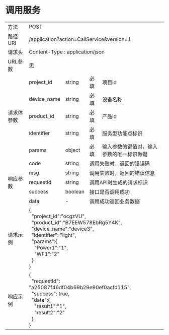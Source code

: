 # **调用服务**  

<table style="text-align: left">

<tr><td >方法</td><td colspan="4">POST</td></tr>
<tr><td>路径URI</td><td colspan="4">/application?action=CallService&version=1</td></tr>
<tr><td>请求头</td><td colspan="4">Content-Type : application/json</td></tr>

<tr><td>URL参数</td><td colspan="4">无</td></tr>

<tr><td rowspan="5">请求体参数</td><td>project_id</td><td>string</td><td>必填</td><td>项目id </td></tr>
<tr><td>device_name</td><td>string</td><td>必填</td><td>设备名称</td></tr>
<tr><td>product_id</td><td>string</td><td>必填</td><td>产品id</td></tr>
<tr><td>identifier</td><td>string</td><td>必填</td><td>服务型功能点标识</td></tr>
<tr><td>params</td><td>object</td><td>必填</td><td>输入参数的键值对，输入参数的唯一标识做键</td></tr>

<tr><td rowspan="5">响应参数</td><td>code</td><td>string</td><td colspan="2">调用失败时，返回的错误码</td></tr>
<tr><td>msg</td><td>string</td><td colspan="2">调用失败时，返回的错误信息</td></tr>
<tr><td>requestId</td><td>string</td><td colspan="2">调用API时生成的请求标识</td></tr>
<tr><td>success</td><td>boolean</td><td colspan="2">接口是否调用成功</td></tr>
<tr><td>data</td><td>-</td><td colspan="2">调用成功返回业务数据</td></tr>

<tr><td>请求示例</td><td colspan="4">
    {   <br>
        &nbsp;&nbsp;"project_id":"ocgzVU",  <br>
        &nbsp;&nbsp;"product_id":"B7EEW578EbRg5Y4K",    <br>
        &nbsp;&nbsp;"device_name":"device3",    <br>
        &nbsp;&nbsp;"identifier": "light",  <br>
        &nbsp;&nbsp;"params":{  <br>
            &nbsp;&nbsp;&nbsp;&nbsp;"Power1":"1",   <br>
            &nbsp;&nbsp;&nbsp;&nbsp;"WF1":"2"   <br>
        &nbsp;&nbsp;}   <br>
    }   

</td></tr>
<tr><td>响应示例</td>
<td colspan="4">
    {   <br>
        &nbsp;&nbsp;"requestId": "a25087f46df04b69b29e90ef0acfd115",    <br>
        &nbsp;&nbsp;"success": true,    <br>
        &nbsp;&nbsp;"data":{    <br>
            &nbsp;&nbsp;&nbsp;&nbsp;"result1":"1",  <br>
            &nbsp;&nbsp;&nbsp;&nbsp;"result2":"2"   <br>
        &nbsp;&nbsp;}   <br>
    }


</td>
</tr>

</table>
